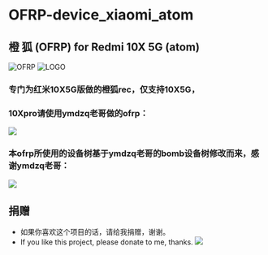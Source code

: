 # OFRP-device_xiaomi_atom
## 橙 狐 (OFRP) for Redmi 10X 5G (atom)
![OFRP](https://image.ibb.co/cTMWux/logo.jpg "OFRP")
![LOGO](https://ibb.co/02TtyhF)
### 专门为红米10X5G版做的橙狐rec，仅支持10X5G，
### 10Xpro请使用ymdzq老哥做的ofrp：
[![](https://img.shields.io/badge/ymdzq-ofrp-bomb-green)](https://github.com/ymdzq/OFRP-device_xiaomi_bomb)
### 本ofrp所使用的设备树基于ymdzq老哥的bomb设备树修改而来，感谢ymdzq老哥：
[![](https://img.shields.io/badge/ymdzq的主页-blue)](https://github.com/ymdzq)

## 捐赠
- 如果你喜欢这个项目的话，请给我捐赠，谢谢。
- If you like this project, please donate to me, thanks.
![](https://ibb.co/qgfR5dh)
